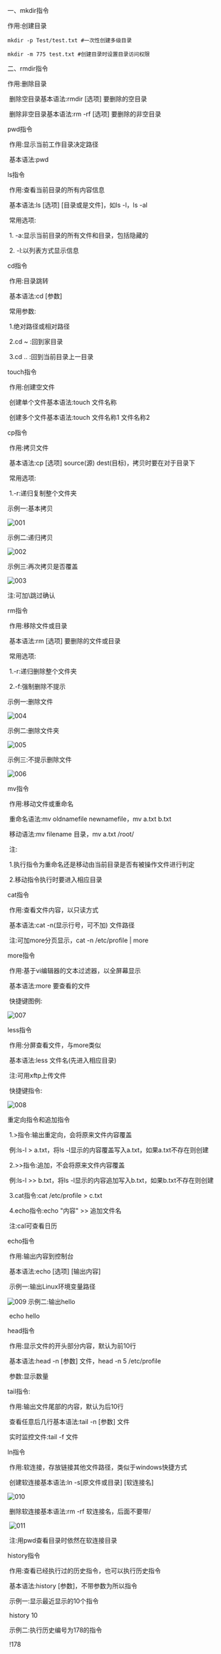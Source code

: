 一、mkdir指令

作用:创建目录

```shell
mkdir -p Test/test.txt #一次性创建多级目录

mkdir -m 775 test.txt #创建目录时设置目录访问权限
```

二、rmdir指令

作用:删除目录

​	删除空目录基本语法:rmdir [选项] 要删除的空目录

​	删除非空目录基本语法:rm -rf [选项] 要删除的非空目录

pwd指令

​	作用:显示当前工作目录决定路径

​	基本语法:pwd

ls指令

​	作用:查看当前目录的所有内容信息

​	基本语法:ls [选项] [目录或是文件]，如ls -l，ls -al

​	常用选项:

​		1. -a:显示当前目录的所有文件和目录，包括隐藏的

​		2. -l:以列表方式显示信息 

cd指令

​	作用:目录跳转

​	基本语法:cd [参数]

​	常用参数:

​		1.绝对路径或相对路径

​		2.cd ~ :回到家目录

​		3.cd .. :回到当前目录上一目录

touch指令

​	作用:创建空文件

​	创建单个文件基本语法:touch 文件名称

​	创建多个文件基本语法:touch 文件名称1 文件名称2

cp指令

​	作用:拷贝文件

​	基本语法:cp [选项] source(源) dest(目标)，拷贝时要在对于目录下

​	常用选项:

​		1.-r:递归复制整个文件夹

示例一:基本拷贝

![001](001.png)

示例二:递归拷贝

![002](002.png)

示例三:再次拷贝是否覆盖

![003](003.png)

注:可加\跳过确认

rm指令

​	作用:移除文件或目录

​	基本语法:rm [选项] 要删除的文件或目录

​	常用选项:

​		1.-r:递归删除整个文件夹

​		2.-f:强制删除不提示

示例一:删除文件

![004](004.png)

示例二:删除文件夹

![005](005.png)

示例三:不提示删除文件

![006](006.png)

mv指令

​	作用:移动文件或重命名

​	重命名语法:mv oldnamefile newnamefile，mv a.txt b.txt

​	移动语法:mv filename 目录，mv a.txt /root/

​	注:

​		1.执行指令为重命名还是移动由当前目录是否有被操作文件进行判定

​		2.移动指令执行时要进入相应目录

cat指令

​	作用:查看文件内容，以只读方式

​	基本语法:cat -n(显示行号，可不加) 文件路径

​	注:可加more分页显示，cat -n /etc/profile | more

more指令

​	作用:基于vi编辑器的文本过滤器，以全屏幕显示

​	基本语法:more 要查看的文件

​	快捷键图例:

![007](007.png)

less指令

​	作用:分屏查看文件，与more类似

​	基本语法:less 文件名(先进入相应目录)

​	注:可用xftp上传文件

​	快捷键指令:

![008](008.png)

重定向指令和追加指令

​	1.>指令:输出重定向，会将原来文件内容覆盖

​		例:ls-l > a.txt，将ls -l显示的内容覆盖写入a.txt，如果a.txt不存在则创建

​	2.>>指令:追加，不会将原来文件内容覆盖

​		例:ls-l >> b.txt，将ls -l显示的内容追加写入b.txt，如果b.txt不存在则创建

​	3.cat指令:cat /etc/profile > c.txt

​	4.echo指令:echo "内容" >> 追加文件名

​	注:cal可查看日历

echo指令

​	作用:输出内容到控制台

​	基本语法:echo [选项] [输出内容]

​	示例一:输出Linux环境变量路径

![009](009.png)	示例二:输出hello

​	echo hello

head指令

​	作用:显示文件的开头部分内容，默认为前10行

​	基本语法:head -n [参数] 文件，head -n 5 /etc/profile

​	参数:显示数量

tail指令:

​	作用:输出文件尾部的内容，默认为后10行

​	查看任意后几行基本语法:tail -n [参数] 文件

​	实时监控文件:tail -f 文件

ln指令

​	作用:软连接，存放链接其他文件路径，类似于windows快捷方式

​	创建软连接基本语法:ln -s[原文件或目录] [软连接名]

![010](010.png)

​	删除软连接基本语法:rm -rf 软连接名，后面不要带/

​	![011](011.png)

​	注:用pwd查看目录时依然在软连接目录

history指令

​	作用:查看已经执行过的历史指令，也可以执行历史指令

​	基本语法:history [参数]，不带参数为所以指令

​	示例一:显示最近显示的10个指令

​	history 10

​	示例二:执行历史编号为178的指令

​	!178
